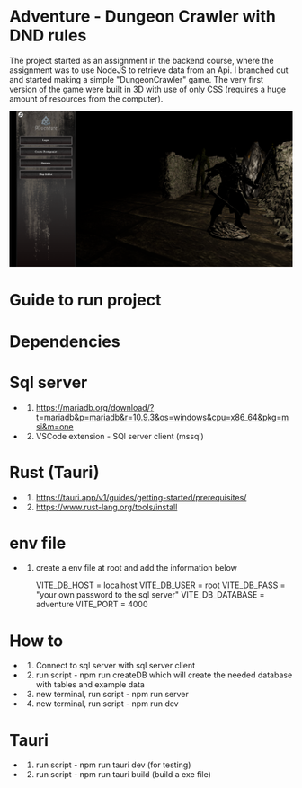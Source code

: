 # Adventure - Dungeon Crawler with DND rules
The project started as an assignment in the backend course, where the assignment was to use NodeJS to retrieve data from an Api. I branched out and started making a simple "DungeonCrawler" game. The very first version of the game were built in 3D with use of only CSS (requires a huge amount of resources from the computer). 

![alt text](https://github.com/Ghilea/adventure/blob/main/src/shared/assets/images/readme/menu.png?raw=true)

# Guide to run project

# Dependencies
    
# Sql server 
*   1. https://mariadb.org/download/?t=mariadb&p=mariadb&r=10.9.3&os=windows&cpu=x86_64&pkg=msi&m=one
*   2. VSCode extension - SQl server client (mssql)

# Rust (Tauri)
*   1. https://tauri.app/v1/guides/getting-started/prerequisites/
*   2. https://www.rust-lang.org/tools/install

# env file
*   1. create a env file at root and add the information below

        VITE_DB_HOST = localhost
        VITE_DB_USER = root
        VITE_DB_PASS = "your own password to the sql server"
        VITE_DB_DATABASE = adventure
        VITE_PORT = 4000

# How to

*    1. Connect to sql server with sql server client
*    2. run script - npm run createDB which will create the needed database with tables and example data
*    3. new terminal, run script - npm run server
*    4. new terminal, run script - npm run dev

# Tauri

*    1. run script - npm run tauri dev (for testing)
*    2. run script - npm run tauri build (build a exe file)